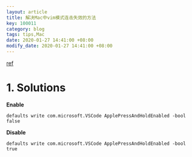 ```yaml
---
layout: article
title: 解决Mac中vim模式连击失效的方法
key: 100011
category: blog
tags: tips,Mac
date: 2020-01-27 14:41:00 +08:00
modify_date: 2020-01-27 14:41:00 +08:00
---
```


[ref](https://stackoverflow.com/questions/39972335/how-do-i-press-and-hold-a-key-and-have-it-repeat-in-vscode/44010683#44010683)

# 1. Solutions

**Enable**

```shell
defaults write com.microsoft.VSCode ApplePressAndHoldEnabled -bool false
```

**Disable**

```shell
defaults write com.microsoft.VSCode ApplePressAndHoldEnabled -bool true
```